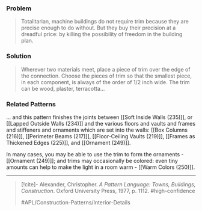 ### Problem
>Totalitarian, machine buildings do not require trim because they are precise enough to do without. But they buy their precision at a dreadful price: by killing the possibility of freedom in the building plan.

### Solution
>Wherever two materials meet, place a piece of trim over the edge of the connection. Choose the pieces of trim so that the smallest piece, in each component, is always of the order of 1/2 inch wide. The trim can be wood, plaster, terracotta…

### Related Patterns
... and this pattern finishes the joints between [[Soft Inside Walls (235)]], or [[Lapped Outside Walls (234)]] and the various floors and vaults and frames and stiffeners and ornaments which are set into the walls: [[Box Columns (216)]], [[Perimeter Beams (217)]], [[Floor-Ceiling Vaults (219)]], [[Frames as Thickened Edges (225)]], and [[Ornament (249)]].

In many cases, you may be able to use the trim to form the ornaments - [[Ornament (249)]]; and trims may occasionally be colored: even tiny amounts can help to make the light in a room warm - [[Warm Colors (250)]].

---

> [!cite]- Alexander, Christopher. _A Pattern Language: Towns, Buildings, Construction_. Oxford University Press, 1977, p. 1112.
> #high-confidence
>
> #APL/Construction-Patterns/Interior-Details
